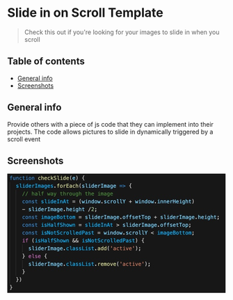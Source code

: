 # Slide in on Scroll Template
> Check this out if you're looking for your images to slide in when you scroll

## Table of contents
* [General info](#general-info)
* [Screenshots](#screenshots)

## General info
Provide others with a piece of js code that they can implement into their projects. The code allows pictures to slide in dynamically triggered by a scroll event

## Screenshots
![Example screenshot](./sceeenshot.jpeg)
